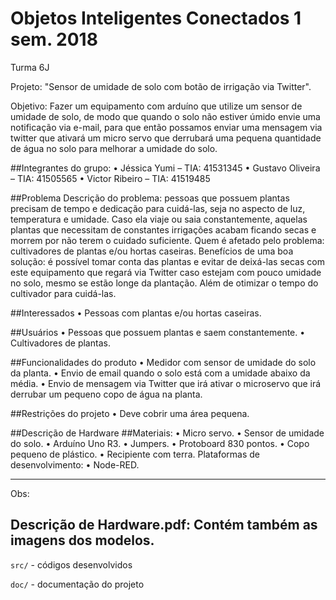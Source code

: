 # Objetos Inteligentes Conectados 1 sem. 2018

Turma 6J

Projeto: "Sensor de umidade de solo com botão de irrigação via Twitter".

Objetivo: Fazer um equipamento com arduíno que utilize um sensor de umidade de solo, de modo que quando o solo não estiver úmido envie uma notificação via e-mail, para que então possamos enviar uma mensagem via twitter que ativará um micro servo que derrubará uma pequena quantidade de água no solo para melhorar a umidade do solo.

##Integrantes do grupo:
•	Jéssica Yumi – TIA: 41531345
•	Gustavo Oliveira – TIA: 41505565
•	Victor Ribeiro – TIA: 41519485

##Problema
Descrição do problema: pessoas que possuem plantas precisam de tempo e dedicação para cuidá-las, seja no aspecto de luz, temperatura e umidade. Caso ela viaje ou saia constantemente, aquelas plantas que necessitam de constantes irrigações acabam ficando secas e morrem por não terem o cuidado suficiente. 
Quem é afetado pelo problema: cultivadores de plantas e/ou hortas caseiras.
Benefícios de uma boa solução: é possível tomar conta das plantas e evitar de deixá-las secas com este equipamento que regará via Twitter caso estejam com pouco umidade no solo, mesmo se estão longe da plantação. Além de otimizar o tempo do cultivador para cuidá-las.

##Interessados
•	Pessoas com plantas e/ou hortas caseiras.

##Usuários
•	Pessoas que possuem plantas e saem constantemente.
•	Cultivadores de plantas.

##Funcionalidades do produto
•	Medidor com sensor de umidade do solo da planta.
•	Envio de email quando o solo está com a umidade abaixo da média.
•	Envio de mensagem via Twitter que irá ativar o microservo que irá derrubar um pequeno copo de água na planta.
 
##Restrições do projeto
•	Deve cobrir uma área pequena.

##Descrição de Hardware
##Materiais: 
•	Micro servo.
•	Sensor de umidade do solo.
•	Arduíno Uno R3.
•	Jumpers.
•	Protoboard 830 pontos.
•	Copo pequeno de plástico.
•	Recipiente com terra.
Plataformas de desenvolvimento:
•	Node-RED.



_______________________________________
Obs:

## Descrição de Hardware.pdf: Contém também as imagens dos modelos. 

`src/` - códigos desenvolvidos

`doc/` - documentação do projeto
